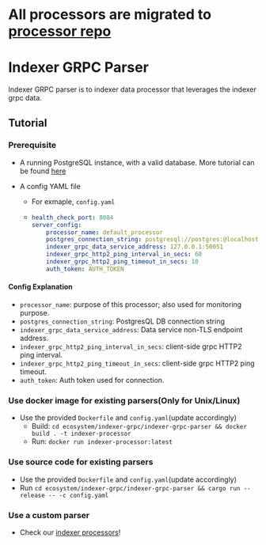 # All processors are migrated to [processor repo](https://github.com/libra2org/libra2-indexer-processors)

# Indexer GRPC Parser

Indexer GRPC parser is to indexer data processor that leverages the indexer grpc data.



## Tutorial
### Prerequisite
* A running PostgreSQL instance, with a valid database. More tutorial can be found [here](https://github.com/libra2org/libra2-core/tree/main/crates/indexer#postgres)

* A config YAML file
  * For exmaple, `config.yaml`
  * 
    ```yaml
    health_check_port: 8084
    server_config:
        processor_name: default_processor
        postgres_connection_string: postgresql://postgres:@localhost:5432/postgres_v2
        indexer_grpc_data_service_address: 127.0.0.1:50051
        indexer_grpc_http2_ping_interval_in_secs: 60
        indexer_grpc_http2_ping_timeout_in_secs: 10
        auth_token: AUTH_TOKEN
    ```

#### Config Explanation

* `processor_name`: purpose of this processor; also used for monitoring purpose.
* `postgres_connection_string`: PostgresQL DB connection string
* `indexer_grpc_data_service_address`: Data service non-TLS endpoint address.
* `indexer_grpc_http2_ping_interval_in_secs`: client-side grpc HTTP2 ping interval.
* `indexer_grpc_http2_ping_timeout_in_secs`: client-side grpc HTTP2 ping timeout.
* `auth_token`: Auth token used for connection.


### Use docker image for existing parsers(Only for **Unix/Linux**)
* Use the provided `Dockerfile` and `config.yaml`(update accordingly)
  * Build: `cd ecosystem/indexer-grpc/indexer-grpc-parser && docker build . -t indexer-processor`
  * Run: `docker run indexer-processor:latest`
  

### Use source code for existing parsers
* Use the provided `Dockerfile` and `config.yaml`(update accordingly)
* Run `cd ecosystem/indexer-grpc/indexer-grpc-parser && cargo run --release -- -c config.yaml`


### Use a custom parser
* Check our [indexer processors](https://github.com/libra2org/libra2-indexer-processors)! 
